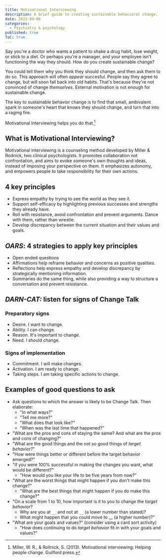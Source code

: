 ```yaml
---
title: Motivational Interviewing
description: A brief guide to creating sustainable behavioral change.
date: 2022-04-06
categories: 
  - Psychiatry & psychology
published: true
ToC: true
---
```

Say you're a doctor who wants a patient to shake a drug habit, lose weight, or stick to a diet. Or perhaps you're a manager, and your employee isn't functioning the way they should. How do you create sustainable change?

You could tell them why you think they should change, and then ask them to do so. This approach will often *appear* succesful. People say they agree to change, but will soon fall back into old habits. That's because they're not convinced of change *themselves*. External motivation is not enough for sustainable change.

The key to sustainable behavior change is to find that small, ambivalent spark in someone's heart that knows they should change, and turn that into a raging fire. 

Motivational Interviewing helps you do that.[^1]

## What is Motivational Interviewing?
Motivational Interviewing is a counseling method developed by Miller & Rodnick, two clinical psychologists. It promotes collaboration not confrontation, and aims to evoke someone's own thoughts and ideas, instead of imposing your perspective on them. It emphasizes autonomy, and empowers people to take responsibility for their own actions. 

## 4 key principles
- Express empathy by trying to see the world as they see it.
- Support self-efficacy by highlighting previous successes and strengths they already have. 
- Roll with resistance, avoid confrontation and prevent arguments. Dance with them, rather than wrestle. 
- Develop discrepancy between the current situation and their values and goals. 

## *OARS*: 4 strategies to apply key principles
- Open ended questions
- Affirmations help reframe behavior and concerns as positive qualities.
- Reflections help express empathy and develop discrepancy by strategically mentioning information.
- Summaries do the same thing, while also providing a way to structure a conversation and prevent resistance. 

## *DARN-CAT:* listen for signs of Change Talk
### Preparatory signs
- Desire. I want to change.
- Ability. I can change.
- Reason. It's important to change.
- Need. I should change. 

### Signs of implementation
- Commitment. I will make changes.
- Activation. I am ready to change.
- Taking steps. I am taking specific actions to change.

## Examples of good questions to ask
- Ask questions to which the answer is likely to be Change Talk. Then elaborate:
	- "In what ways?" 
	- "Tell me more?" 
	- "What does that look like?" 
	- "When was the last time that happened?"
- "What are the pros and cons of staying the same? And what are the pros and cons of changing?"
- "What are the good things and the not so good things of *target behavior?*" 
- "How were things better or different before the target behavior emerged?"
- "If you were 100% successful in making the changes you want, what would be different?" 
	- "How would you like your life to be five years from now?"
- "What are the worst things that might happen if you don't make this change?" 
	- "What are the best things that might happen if you do make this change?"
- "On a scale from 1 to 10, how important is it to you to change the *target behavior*? 
	- Why are you at `__` and not at `__` (a lower number than stated)? 
	- What might happen that you could move to __ (a higher number)?"
- "What are your goals and values?" (consider using a card sort activity)
	- "How does continuing to do *target behavior* fit in with your goals and values?"

[^1]: Miller, W. R., & Rollnick, S. (2013). Motivational interviewing: Helping people change. Guilford press.